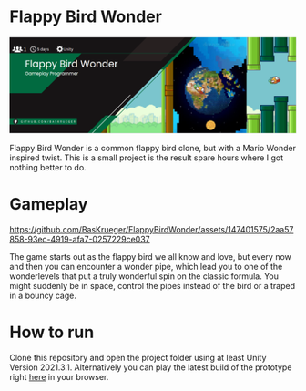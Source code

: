 # Flappy Bird Wonder
<p align="center">
    <img src="readme/WonderBanner.PNG" alt="Not Skystone Banner"><br>
</p>

Flappy Bird Wonder is a common flappy bird clone, but with a Mario Wonder inspired twist. This is a small project is the result spare hours where I got nothing better to do.

# Gameplay



https://github.com/BasKrueger/FlappyBirdWonder/assets/147401575/2aa57858-93ec-4919-afa7-0257229ce037



The game starts out as the flappy bird we all know and love, but every now and then you can encounter a wonder pipe, which lead you to one of the wonderlevels that put a truly wonderful spin on the classic formula. You might suddenly be in space, control the pipes instead of the bird or a traped in a bouncy cage.

# How to run
Clone this repository and open the project folder using at least Unity Version 2021.3.1. Alternatively you can play the latest build of the prototype right [here](https://suchti0352.itch.io/not-skystones) in your browser.
